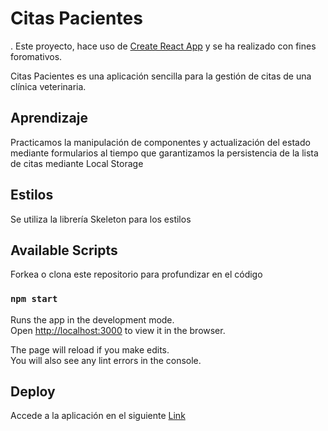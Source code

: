 # Citas Pacientes

 .
Este proyecto, hace uso de [Create React App](https://github.com/facebook/create-react-app) y se ha realizado con fines foromativos.  

Citas Pacientes es una aplicación sencilla para la gestión de citas de una clínica veterinaria.

## Aprendizaje

Practicamos la manipulación de componentes y actualización del estado mediante formularios al tiempo que garantizamos la persistencia de la lista de citas mediante Local Storage

## Estilos

Se utiliza la librería Skeleton para los estilos

## Available Scripts

Forkea o clona este repositorio para profundizar en el código

### `npm start`

Runs the app in the development mode.\
Open [http://localhost:3000](http://localhost:3000) to view it in the browser.

The page will reload if you make edits.\
You will also see any lint errors in the console.


## Deploy

Accede a la aplicación en el siguiente [Link](https://vetnow.netlify.app)
